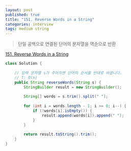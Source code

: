 ```yaml
---
layout: post
published: true
title: "151. Reverse Words in a String"
categories: interview
tags: medium string
---
```


> 단일 공백으로 연결된 단어의 문자열을 역순으로 반환

[151. Reverse Words in a String](https://leetcode.com/problems/reverse-words-in-a-string/)

```java
class Solution {
    
    // 입력 문자열 s가 주어지면 단어의 순서를 반대로 바꿉니다.
    // T: O(n)
    public String reverseWords(String s) {
        StringBuilder result = new StringBuilder();
        
        String[] words = s.trim().split(" ");
        
        for (int i = words.length - 1; i >= 0; i--) {
            if (!words[i].isEmpty()) {
                result.append(words[i]).append(" ");
            }
        }
        
        return result.toString().trim();
    }
}
```
